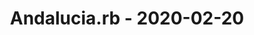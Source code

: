 ---
layout: post
title: Andalucia.rb - 2020-02-20
datetime: 2020-02-20 18:30:00.000000000 +01:00
name: Andalucia.rb
external_url: https://andalucia.onruby.eu/events/malaga-ruby-february-meetup-586
---